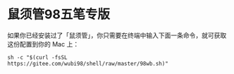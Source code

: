# 鼠须管98五笔专版

如果你已经安装过了「鼠须管」，你只需要在终端中输入下面一条命令，就可获取这份配置到你的 Mac 上：

``````
sh -c "$(curl -fsSL https://gitee.com/wubi98/shell/raw/master/98wb.sh)"
``````

